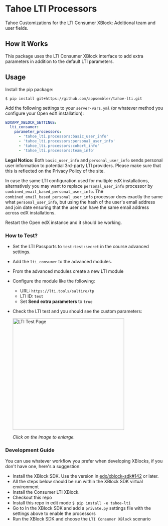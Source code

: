 # Tahoe LTI Processors
Tahoe Customizations for the LTI Consumer XBlock: Additional team and user fields.

## How it Works
This package uses the LTI Consumer XBlock interface to add extra parameters
in addition to the default LTI parameters.

## Usage
Install the pip package:

```
$ pip install git+https://github.com/appsembler/tahoe-lti.git
```

Add the following settings to your `server-vars.yml` (or whatever method you configure your Open edX installation):

```yaml
EDXAPP_XBLOCK_SETTINGS:
  lti_consumer:
    parameter_processors:
      - 'tahoe_lti.processors:basic_user_info'
      - 'tahoe_lti.processors:personal_user_info'
      - 'tahoe_lti.processors:cohort_info'
      - 'tahoe_lti.processors:team_info'
```

**Legal Notice:** Both ``basic_user_info`` and ``personal_user_info`` sends personal user information to potential 3rd-party LTI providers.
Please make sure that this is reflected on the Privacy Policy of the site.

In case the same LTI configuration used for multiple edX installations, alternatively you may want to replace `personal_user_info` processor by `combined_email_based_personal_user_info`. The `combined_email_based_personal_user_info` processor does exactly the same what `personal_user_info`, but using the hash of the user's email address and join date ensuring that the user can have the same email address across edX installations.

Restart the Open edX instance and it should be working.

### How to Test?
 - Set the LTI Passports to `test:test:secret` in the course advanced settings.
 - Add the `lti_consumer` to the advanced modules.
 - From the advanced modules create a new LTI module
 - Configure the module like the following:
   * URL: `https://lti.tools/saltire/tp`
   * LTI ID: `test`
   * Set **Send extra parameters** to `true`
 - Check the LTI test and you should see the custom parameters: 
 
   <img src="lti-test.png" width="355" alt="LTI Test Page" />
   
   _Click on the image to enlarge._


### Development Guide
You can use whatever workflow you prefer when developing XBlocks, if you don't have one, here's a suggestion:

 - Install the XBlock SDK. Use the version in [edx/xblock-sdk#142](https://github.com/edx/xblock-sdk/pull/142) or later.
 - All the steps below should be run within the XBlock SDK virtual environment
 - Install the Consumer LTI XBlock.
 - Checkout this repo
 - Install this repo in edit mode `$ pip install -e tahoe-lti`
 - Go to In the XBlock SDK and add a `private.py` settings file with the settings above to enable the processors
 - Run the XBlock SDK and choose the `LTI Consumer XBlock` scenario

